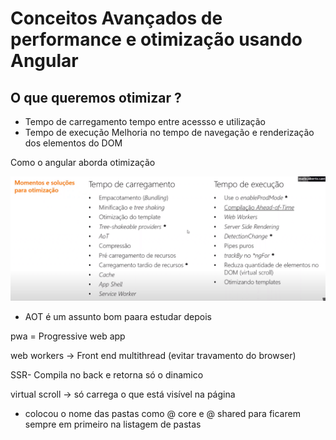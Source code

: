 # Conceitos Avançados de performance e otimização usando Angular 

## O que queremos otimizar ? 
- Tempo de carregamento 
tempo entre acessso e utilização 
- Tempo de execução 
Melhoria no tempo de navegação e renderização dos elementos do DOM 

Como o angular aborda otimização 

![](./perf.PNG)

- AOT é um assunto bom paara estudar depois 

pwa = Progressive web app

web workers -> Front end multithread (evitar travamento do browser)

SSR- Compila no back e retorna só o dinamico 

virtual scroll -> só carrega o que está visível na página 

- colocou o nome das pastas como @ core e @ shared para ficarem sempre em primeiro na listagem de pastas 


